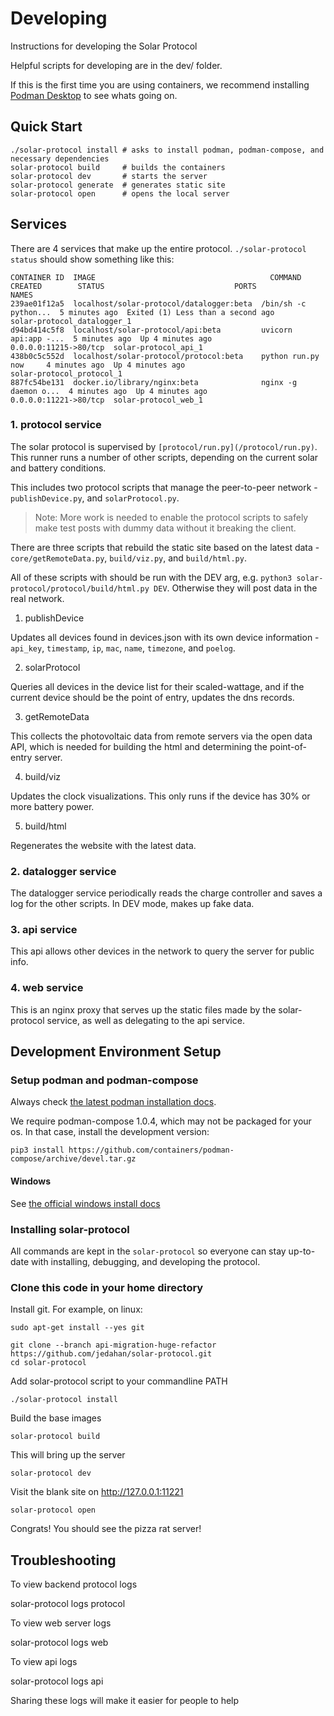 # Developing

Instructions for developing the Solar Protocol

Helpful scripts for developing are in the dev/ folder.

If this is the first time you are using containers, we recommend installing [Podman Desktop](https://podman-desktop.io) to see whats going on.

## Quick Start

    ./solar-protocol install # asks to install podman, podman-compose, and necessary dependencies
    solar-protocol build     # builds the containers
    solar-protocol dev       # starts the server
    solar-protocol generate  # generates static site
    solar-protocol open      # opens the local server

## Services

There are 4 services that make up the entire protocol. `./solar-protocol status` should show something like this:

    CONTAINER ID  IMAGE                                       COMMAND               CREATED        STATUS                             PORTS                  NAMES
    239ae01f12a5  localhost/solar-protocol/datalogger:beta  /bin/sh -c python...  5 minutes ago  Exited (1) Less than a second ago                         solar-protocol_datalogger_1
    d94bd414c5f8  localhost/solar-protocol/api:beta         uvicorn api:app -...  5 minutes ago  Up 4 minutes ago                   0.0.0.0:11215->80/tcp  solar-protocol_api_1
    438b0c5c552d  localhost/solar-protocol/protocol:beta    python run.py now     4 minutes ago  Up 4 minutes ago                                          solar-protocol_protocol_1
    887fc54be131  docker.io/library/nginx:beta              nginx -g daemon o...  4 minutes ago  Up 4 minutes ago                   0.0.0.0:11221->80/tcp  solar-protocol_web_1

### 1. protocol service

The solar protocol is supervised by `[protocol/run.py](/protocol/run.py)`. This runner runs a number of other scripts, depending on the current solar and battery conditions.

This includes two protocol scripts that manage the peer-to-peer network - `publishDevice.py`, and `solarProtocol.py`.

> Note: More work is needed to enable the protocol scripts to safely make test posts with dummy data without it breaking the client.

There are three scripts that rebuild the static site based on the latest data - `core/getRemoteData.py`, `build/viz.py`, and `build/html.py`.

All of these scripts with should be run with the DEV arg, e.g. `python3 solar-protocol/protocol/build/html.py DEV`. Otherwise they will post data in the real network.

1. publishDevice

Updates all devices found in devices.json with its own device information - `api_key`, `timestamp`, `ip`, `mac`, `name`, `timezone`, and `poelog`.

2. solarProtocol

Queries all devices in the device list for their scaled-wattage, and if the current device should be the point of entry, updates the dns records.

3. getRemoteData

This collects the photovoltaic data from remote servers via the open data API, which is needed for building the html and determining the point-of-entry server.

4. build/viz

Updates the clock visualizations. This only runs if the device has 30% or more battery power.

5. build/html

Regenerates the website with the latest data.

### 2. datalogger service

The datalogger service periodically reads the charge controller and saves a log for the other scripts. In DEV mode, makes up fake data.

### 3. api service

This api allows other devices in the network to query the server for public info.

### 4. web service

This is an nginx proxy that serves up the static files made by the solar-protocol service, as well as delegating to the api service.

## Development Environment Setup


### Setup podman and podman-compose

Always check [the latest podman installation docs](https://podman.io/getting-started/installation).

We require podman-compose 1.0.4, which may not be packaged for your os. In that case, install the development version:

    pip3 install https://github.com/containers/podman-compose/archive/devel.tar.gz

#### Windows

See [the official windows install docs](https://github.com/containers/podman/blob/main/docs/tutorials/podman-for-windows.md)

### Installing solar-protocol

All commands are kept in the `solar-protocol` so everyone can stay up-to-date with installing, debugging, and developing the protocol.

### Clone this code in your home directory

Install git. For example, on linux:

    sudo apt-get install --yes git

    git clone --branch api-migration-huge-refactor https://github.com/jedahan/solar-protocol.git
    cd solar-protocol

Add solar-protocol script to your commandline PATH

    ./solar-protocol install

Build the base images

    solar-protocol build

This will bring up the server

    solar-protocol dev

Visit the blank site on http://127.0.0.1:11221

    solar-protocol open

Congrats! You should see the pizza rat server!

## Troubleshooting

To view backend protocol logs

   solar-protocol logs protocol

To view web server logs

   solar-protocol logs web

To view api logs

   solar-protocol logs api

Sharing these logs will make it easier for people to help
